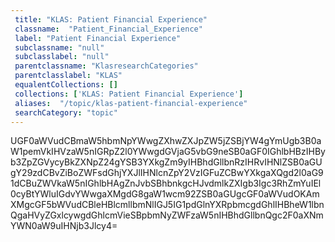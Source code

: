 ```yaml
--- 
 title: "KLAS: Patient Financial Experience" 
 classname:  "Patient_Financial_Experience" 
 label: "Patient Financial Experience" 
 subclassname: "null" 
 subclasslabel: "null" 
 parentclassname: "KlasresearchCategories" 
 parentclasslabel: "KLAS" 
 equalentCollections: [] 
 collections: ['KLAS: Patient Financial Experience']
 aliases:  "/topic/klas-patient-financial-experience"  
 searchCategory: "topic" 
---
```

UGF0aWVudCBmaW5hbmNpYWwgZXhwZXJpZW5jZSBjYW4gYmUgb3B0aW1pemVkIHVzaW5nIGRpZ2l0YWwgdGVjaG5vbG9neSB0aGF0IGhlbHBzIHByb3ZpZGVycyBkZXNpZ24gYSB3YXkgZm9yIHBhdGllbnRzIHRvIHNlZSB0aGUgY29zdCBvZiBoZWFsdGhjYXJlIHNlcnZpY2VzIGFuZCBwYXkgaXQgd2l0aG91dCBuZWVkaW5nIGhlbHAgZnJvbSBhbnkgcHJvdmlkZXIgb3Igc3RhZmYuIEl0cyBtYWluIGdvYWwgaXMgdG8gaW1wcm92ZSB0aGUgcGF0aWVudOKAmXMgcGF5bWVudCBleHBlcmllbmNlIGJ5IG1pdGlnYXRpbmcgdGhlIHBheW1lbnQgaHVyZGxlcywgdGhlcmVieSBpbmNyZWFzaW5nIHBhdGllbnQgc2F0aXNmYWN0aW9uIHNjb3Jlcy4=